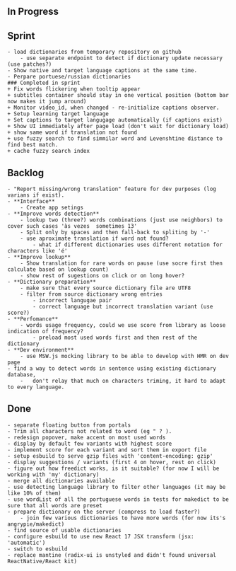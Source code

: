 ## In Progress
## Sprint
	- load dictionaries from temporary repository on github
		- use separate endpoint to detect if dictionary update necessary (use patches?)
	- Show native and target language captions at the same time.
	- Perpare portuese/russian dictionaries
	### Completed in sprint
	+ Fix words flickering when tooltip appear
	+ subtitles container should stay in one vertical position (bottom bar now makes it jump around)
	+ Monitor video_id, when changed - re-initialize captions observer.
	+ Setup learning target language
	+ Set captions to target langugage automatically (if captions exist)
	+ Show UI immediately after page load (don't wait for dictionary load)
	+ show same word if translation not found
	+ use fuzzy search to find simmilar word and Levenshtine distance to find best match.
	+ cache fuzzy search index

## Backlog
	- "Report missing/wrong translation" feature for dev purposes (log varians if exist).
	- **Interface**
		- Create app setings
	- **Improve words detection**
		- lookup two (three?) words combinations (just use neighbors) to cover such cases 'às vezes  sometimes 13'
		- Split only by spaces and then fall-back to spliting by '-'
		- use aproximate translation if word not found?
			- what if different dictionaries uses different notation for characters like 'é'
	- **Improve lookup**
		- Show translation for rare words on pause (use socre first then calculate based on lookup count)
		- show rest of sugestions on click or on long hover?
	- **Dictionary preparation**
		- make sure that every source dictionary file are UTF8
		- filter from source dictionary wrong entries
			- incorrect langugae pair
			- correct language but incorrect translation variant (use score?)
	- **Perfomance**
		- words usage frequency, could we use score from library as loose indication of frequency?
			- preload most used words first and then rest of the dictionary
	- **Dev environment**
		- use MSW.js mocking library to be able to develop with HMR on dev page
	- find a way to detect words in sentence using existing dictionary database,
		-	don't relay that much on characters triming, it hard to adapt to every language.

## Done
	- separate floating button from portals
	- Trim all characters not related to word (eg " ? ).
	- redesign popover, make accent on most used words
	- display by default few variants with highest score
	- implement score for each variant and sort them in export file
	- setup esbuild to serve gzip files with 'content-encoding: gzip'
	- display suggestions / variants (first 4 on hover, rest on click)
	- figure out how freedict works, is it suitable? (for now I will be working with 'my' dictionary)
	- merge all dictionaries available
	- use detecting language library to filter other languages (it may be like 10% of them)
	- use wordList of all the portuguese words in tests for makedict to be sure that all words are preset 
	- prepare dictionary on the server (compress to load faster?)
		- join few various dictionaries to have more words (for now its's angrypie/makedict)
	- find source of usable dictionaries
	- configure esbuild to use new React 17 JSX transform (jsx: 'automatic')
	- switch to esbuild
	- replace mantine (radix-ui is unstyled and didn't found universal ReactNative/React kit)

